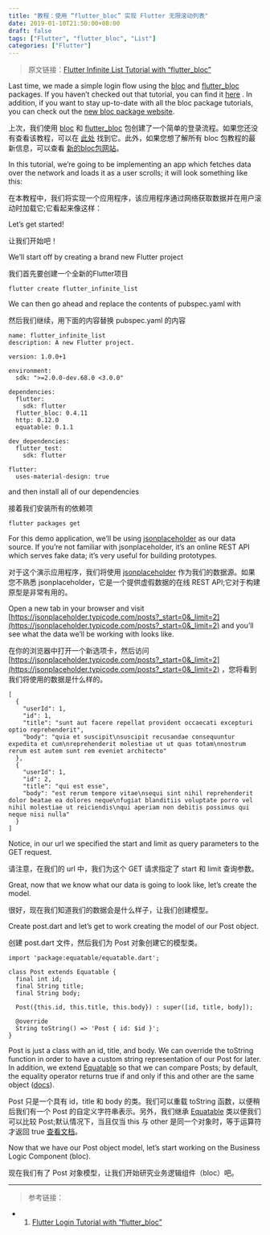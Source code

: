 ```yaml
---
title: "教程：使用 “flutter_bloc” 实现 Flutter 无限滚动列表"
date: 2019-01-10T21:50:00+08:00
draft: false
tags: ["Flutter", "flutter_bloc", "List"]
categories: ["Flutter"]
---
```


> 原文链接：[Flutter Infinite List Tutorial with “flutter_bloc”](https://medium.com/flutter-community/flutter-infinite-list-tutorial-with-flutter-bloc-2fc7a272ec67)

Last time, we made a simple login flow using the [bloc](https://pub.dartlang.org/packages/bloc) and [flutter_bloc](https://pub.dartlang.org/packages/flutter_bloc) packages. If you haven’t checked out that tutorial, you can find it [here](https://medium.com/flutter-community/flutter-login-tutorial-with-flutter-bloc-ea606ef701ad) . In addition, if you want to stay up-to-date with all the bloc package tutorials, you can check out the [new bloc package website](https://felangel.github.io/bloc/#/).

上次，我们使用 [bloc](https://pub.dartlang.org/packages/bloc) 和 [flutter_bloc](https://pub.dartlang.org/packages/flutter_bloc) 包创建了一个简单的登录流程。如果您还没有查看该教程，可以在 [此处](https://medium.com/flutter-community/flutter-login-tutorial-with-flutter-bloc-ea606ef701ad) 找到它。此外，如果您想了解所有 bloc 包教程的最新信息，可以查看 [新的bloc包网站](https://felangel.github.io/bloc/#/)。

In this tutorial, we’re going to be implementing an app which fetches data over the network and loads it as a user scrolls; it will look something like this:

在本教程中，我们将实现一个应用程序，该应用程序通过网络获取数据并在用户滚动时加载它;它看起来像这样：

Let’s get started!

让我们开始吧！

We’ll start off by creating a brand new Flutter project

我们首先要创建一个全新的Flutter项目

```
flutter create flutter_infinite_list
```

We can then go ahead and replace the contents of pubspec.yaml with

然后我们继续，用下面的内容替换 pubspec.yaml 的内容

```
name: flutter_infinite_list
description: A new Flutter project.

version: 1.0.0+1

environment:
  sdk: ">=2.0.0-dev.68.0 <3.0.0"

dependencies:
  flutter:
    sdk: flutter  
  flutter_bloc: 0.4.11
  http: 0.12.0
  equatable: 0.1.1

dev_dependencies:
  flutter_test:
    sdk: flutter

flutter:
  uses-material-design: true
```

and then install all of our dependencies

接着我们安装所有的依赖项


```
flutter packages get
```

For this demo application, we’ll be using [jsonplaceholder](http://jsonplaceholder.typicode.com/)  as our data source. If you’re not familiar with jsonplaceholder, it’s an online REST API which serves fake data; it’s very useful for building prototypes.

对于这个演示应用程序，我们将使用 [jsonplaceholder](http://jsonplaceholder.typicode.com/) 作为我们的数据源。如果您不熟悉 jsonplaceholder，它是一个提供虚假数据的在线 REST API;它对于构建原型是非常有用的。

Open a new tab in your browser and visit [https://jsonplaceholder.typicode.com/posts?_start=0&_limit=2](https://jsonplaceholder.typicode.com/posts?_start=0&_limit=2)  and you’ll see what the data we’ll be working with looks like.

在你的浏览器中打开一个新选项卡，然后访问 [https://jsonplaceholder.typicode.com/posts?_start=0&_limit=2](https://jsonplaceholder.typicode.com/posts?_start=0&_limit=2) ，您将看到我们将使用的数据是什么样的。

```
[
  {
    "userId": 1,
    "id": 1,
    "title": "sunt aut facere repellat provident occaecati excepturi optio reprehenderit",
    "body": "quia et suscipit\nsuscipit recusandae consequuntur expedita et cum\nreprehenderit molestiae ut ut quas totam\nnostrum rerum est autem sunt rem eveniet architecto"
  },
  {
    "userId": 1,
    "id": 2,
    "title": "qui est esse",
    "body": "est rerum tempore vitae\nsequi sint nihil reprehenderit dolor beatae ea dolores neque\nfugiat blanditiis voluptate porro vel nihil molestiae ut reiciendis\nqui aperiam non debitis possimus qui neque nisi nulla"
  }
]
```

Notice, in our url we specified the start and limit as query parameters to the GET request.

请注意，在我们的 url 中，我们为这个 GET 请求指定了 start 和 limit 查询参数。

Great, now that we know what our data is going to look like, let’s create the model.

很好，现在我们知道我们的数据会是什么样子，让我们创建模型。

Create post.dart and let’s get to work creating the model of our Post object.

创建 post.dart 文件，然后我们为 Post 对象创建它的模型类。


```
import 'package:equatable/equatable.dart';

class Post extends Equatable {
  final int id;
  final String title;
  final String body;

  Post({this.id, this.title, this.body}) : super([id, title, body]);

  @override
  String toString() => 'Post { id: $id }';
}
```

Post is just a class with an id, title, and body. We can override the toString function in order to have a custom string representation of our Post for later. In addition, we extend [Equatable](https://pub.dartlang.org/packages/equatable) so that we can compare Posts; by default, the equality operator returns true if and only if this and other are the same object ([docs](https://api.dartlang.org/stable/2.1.0/dart-core/Object/operator_equals.html)).

Post 只是一个具有 id，title 和 body 的类。我们可以重载 toString 函数，以便稍后我们有一个 Post 的自定义字符串表示。另外，我们继承 [Equatable](https://pub.dartlang.org/packages/equatable) 类以便我们可以比较 Post;默认情况下，当且仅当 this 与 other 是同一个对象时，等于运算符才返回 true [查看文档](https://api.dartlang.org/stable/2.1.0/dart-core/Object/operator_equals.html)。

Now that we have our Post object model, let’s start working on the Business Logic Component (bloc).

现在我们有了 Post 对象模型，让我们开始研究业务逻辑组件（bloc）吧。

---

> 参考链接：

* 1. [Flutter Login Tutorial with “flutter_bloc”](https://medium.com/flutter-community/flutter-login-tutorial-with-flutter-bloc-ea606ef701ad)